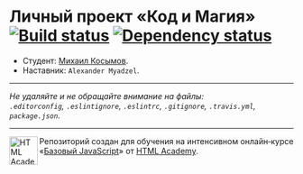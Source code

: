 ﻿# Личный проект «Код и Магия» [![Build status][travis-image]][travis-url] [![Dependency status][dependency-image]][dependency-url]

* Студент: [Михаил Косымов](https://up.htmlacademy.ru/javascript/5/user/157231).
* Наставник: `Alexander Myadzel`.

---

_Не удаляйте и не обращайте внимание на файлы:_<br>
_`.editorconfig`, `.eslintignore`, `.eslintrc`, `.gitignore`, `.travis.yml`, `package.json`._

---

<a href="https://htmlacademy.ru/intensive/javascript"><img align="left" width="50" height="50" title="HTML Academy" src="https://up.htmlacademy.ru/static/img/intensive/javascript/logo-for-github.svg"></a>

Репозиторий создан для обучения на интенсивном онлайн‑курсе «[Базовый JavaScript](https://htmlacademy.ru/intensive/javascript)» от [HTML Academy](https://htmlacademy.ru).

[travis-image]: https://travis-ci.org/htmlacademy-javascript/157231-code-and-magick.svg?branch=master
[travis-url]: https://travis-ci.org/htmlacademy-javascript/157231-code-and-magick
[dependency-image]: https://david-dm.org/htmlacademy-javascript/157231-code-and-magick.svg?style=flat-square
[dependency-url]: https://david-dm.org/htmlacademy-javascript/157231-code-and-magick
